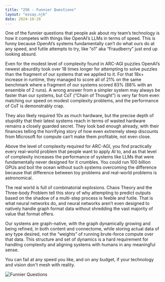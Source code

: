 ```yaml
---
title: "256 - Funnier Questions"
layout: "essay.njk"
date: 2024-10-28
---
```


One of the funnier questions that people ask about my team’s technology is how it competes with things like OpenAI’s LLMs in terms of speed. This is funny because OpenAI’s systems fundamentally can’t do what ours do at any speed, and futile attempts to try, like “o1” aka “Fraudberry” just end up looking absurd.

Even for the modest level of complexity found in ARC-AGI puzzles OpenAI’s newest absurdity took over 18 times longer for attempting to solve puzzles than the fragment of our systems that we applied to it. For that 18x+ increase in runtime, they managed to score all of 21% on the same benchmark where a fragment of our systems scored 83% (88% with an ensemble of 2 runs). A wrong answer from a simpler system may always be faster than our systems, but CoT (“Chain of Thought”) is very far from even matching our speed on modest complexity problems, and the performance of CoT is demonstrably crap.

They also likely required 10x as much hardware, but the precise depth of stupidity that their latest systems reach in terms of wasted hardware remains a closely guarded secret. They look bad enough already, with their finances telling the horrifying story of how even extremely steep discounts from Microsoft for compute can’t make them profitable, not even close.

Above the level of complexity required for ARC-AGI, you find practically every real-world problem that people want to apply AI to, and as that level of complexity increases the performance of systems like LLMs that were fundamentally never designed for it crumbles. You could run 100 billion GPUs and boil the ocean without such systems overcoming the difference because that difference between toy problems and real-world problems is astronomical.

The real world is full of combinatorial explosions. Chaos Theory and the Three-body Problem tell this story of why attempting to predict outputs based on the shadow of a multi-step process is feeble and futile. That is what neural networks do, and neural networks aren’t even designed to natively handle graph format data without shredding the vast majority of value that format offers.

Our systems are graph-native, with the graph dynamically growing and being refined, in both content and connectome, while storing actual data of any type desired, not the “weights” of running brute-force compute over that data. This structure and set of dynamics is a hard requirement for handling complexity and aligning systems with humans in any meaningful sense.

You can fail at any speed you like, and on any budget, if your technology and vision don't mesh with reality.

![Funnier Questions](https://media.licdn.com/dms/image/v2/D4D22AQERJpi9lLTYKQ/feedshare-shrink_800/feedshare-shrink_800/0/1729653210651?e=1736985600&v=beta&t=GqPTy3rjg1_JsR25t6BuxNLkBF8j6-I8JcSTRjaxVlk)
